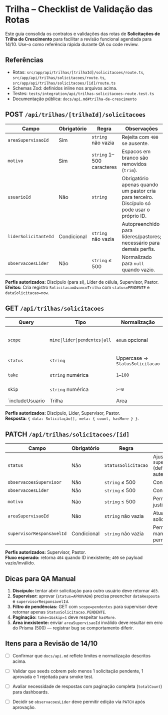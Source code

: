 # Trilha – Checklist de Validação das Rotas

Este guia consolida os contratos e validações das rotas de **Solicitações de Trilha de Crescimento** para facilitar a revisão funcional agendada para 14/10. Use-o como referência rápida durante QA ou code review.

## Referências
- Rotas: `src/app/api/trilhas/[trilhaId]/solicitacoes/route.ts`, `src/app/api/trilhas/solicitacoes/route.ts`, `src/app/api/trilhas/solicitacoes/[id]/route.ts`
- Schemas Zod: definidos inline nos arquivos acima.
- Testes: `tests/integration/api/trilhas-solicitacoes-route.test.ts`
- Documentação pública: `docs/api.md#trilha-de-crescimento`

## POST `/api/trilhas/[trilhaId]/solicitacoes`
| Campo | Obrigatório | Regra | Observações |
| --- | --- | --- | --- |
| `areaSupervisaoId` | Sim | `string` não vazia | Rejeita com `400` se ausente. |
| `motivo` | Sim | `string` 1–500 caracteres | Espacos em branco são removidos (`trim`). |
| `usuarioId` | Não | `string` | Obrigatório apenas quando um pastor cria para terceiro. Discípulo só pode usar o próprio ID. |
| `liderSolicitanteId` | Condicional | `string` não vazia | Autopreenchido para líderes/pastores; necessário para demais perfis. |
| `observacoesLider` | Não | `string` ≤ 500 | Normalizado para `null` quando vazio. |

**Perfis autorizados:** Discípulo (para si), Líder de célula, Supervisor, Pastor.  
**Efeitos:** Cria registro `SolicitacaoAvancoTrilha` com `status=PENDENTE` e `dataSolicitacao=now`.

## GET `/api/trilhas/solicitacoes`
| Query | Tipo | Normalização | Observações |
| --- | --- | --- | --- |
| `scope` | `mine\|lider\|pendentes\|all` | `enum` opcional | Ajusta filtros por perfil (discípulo → `usuarioId`, líder → `liderSolicitanteId`). |
| `status` | `string` | Uppercase → `StatusSolicitacao` | Falha com `400` se valor desconhecido. |
| `take` | `string` numérica | `1–100` | Define paginação manual (`hasMore`). |
| `skip` | `string` numérica | `>=0` | Deslocamento dos resultados. |
| `includeUsuario|Trilha|Area|Lider|Supervisor` | `boolean` (`"true"/"false"`) | `true` por padrão para `usuario`, `trilha`, `lider`. |  

**Perfis autorizados:** Discípulo, Líder, Supervisor, Pastor.  
**Resposta:** `{ data: Solicitação[], meta: { count, hasMore } }`.

## PATCH `/api/trilhas/solicitacoes/[id]`
| Campo | Obrigatório | Regra | Observações |
| --- | --- | --- | --- |
| `status` | Não | `StatusSolicitacao` | Ajusta `dataResposta` e `supervisorResponsavelId` (default: usuário autenticado). |
| `observacoesSupervisor` | Não | `string` ≤ 500 | Converte vazio em `null`. |
| `observacoesLider` | Não | `string` ≤ 500 | Converte vazio em `null`. |
| `motivo` | Não | `string` ≤ 500 | Permite reescrever justificativa. |
| `areaSupervisaoId` | Não | `string` não vazia | Atualiza área da solicitação. |
| `supervisorResponsavelId` | Condicional | `string` não vazia | Permite atribuição manual quando `status` permanece `PENDENTE`. |

**Perfis autorizados:** Supervisor, Pastor.  
**Fluxo esperado:** retorna `404` quando ID inexistente; `400` se payload vazio/inválido.

## Dicas para QA Manual
1. **Discípulo:** tentar abrir solicitação para outro usuário deve retornar `403`.
2. **Supervisor:** aprovar (`status=APROVADA`) precisa preencher `dataResposta` e `supervisorResponsavelId`.
3. **Filtro de pendências:** GET com `scope=pendentes` para supervisor deve retornar apenas `StatusSolicitacao.PENDENTE`.
4. **Paginação:** `take=1&skip=1` deve respeitar `hasMore`.
5. **Área inexistente:** enviar `areaSupervisaoId` inválido deve resultar em erro do Prisma (500) — registrar bug se comportamento diferir.

## Itens para a Revisão de 14/10
- [ ] Confirmar que `docs/api.md` reflete limites e normalização descritos acima.
- [ ] Validar que seeds cobrem pelo menos 1 solicitação pendente, 1 aprovada e 1 rejeitada para smoke test.
- [ ] Avaliar necessidade de respostas com paginação completa (`totalCount`) para dashboards.
- [ ] Decidir se `observacoesLider` deve permitir edição via `PATCH` após aprovação.

